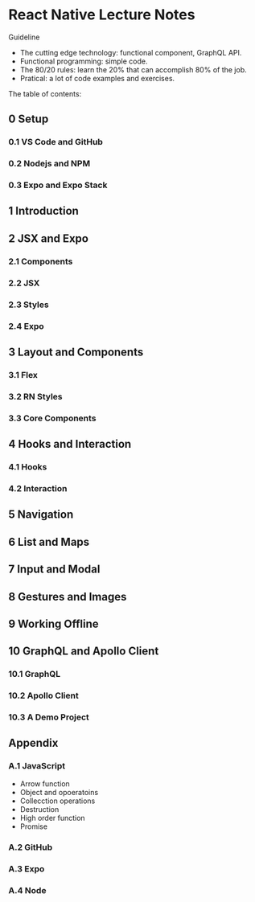 # React Native Lecture Notes

Guideline

- The cutting edge technology: functional component, GraphQL API.
- Functional programming: simple code.
- The 80/20 rules: learn the 20% that can accomplish 80% of the job.
- Pratical: a lot of code examples and exercises.

The table of contents:

## 0 Setup

### 0.1 VS Code and GitHub

### 0.2 Nodejs and NPM

### 0.3 Expo and Expo Stack

## 1 Introduction

## 2 JSX and Expo

### 2.1 Components

### 2.2 JSX

### 2.3 Styles

### 2.4 Expo

## 3 Layout and Components

### 3.1 Flex

### 3.2 RN Styles

### 3.3 Core Components

## 4 Hooks and Interaction

### 4.1 Hooks

### 4.2 Interaction

## 5 Navigation

## 6 List and Maps

## 7 Input and Modal

## 8 Gestures and Images

## 9 Working Offline

## 10 GraphQL and Apollo Client

### 10.1 GraphQL

### 10.2 Apollo Client

### 10.3 A Demo Project

## Appendix

### A.1 JavaScript

- Arrow function
- Object and opoeratoins
- Collecction operations
- Destruction
- High order function
- Promise

### A.2 GitHub

### A.3 Expo

### A.4 Node
